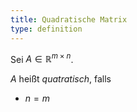 ```yaml
---
title: Quadratische Matrix
type: definition
---
```


Sei $A \in \mathbb{R}^{m \times n}$.

$A$ heißt *quatratisch*, falls
- $n = m$
